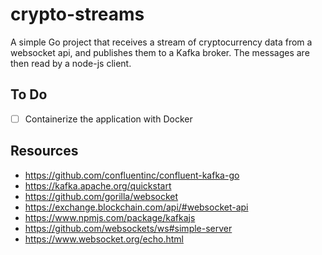 # crypto-streams

A simple Go project that receives a stream of cryptocurrency data from a websocket api, and publishes them to a Kafka broker. The messages are then read by a node-js client.

## To Do

- [ ] Containerize the application with Docker

## Resources

- https://github.com/confluentinc/confluent-kafka-go
- https://kafka.apache.org/quickstart
- https://github.com/gorilla/websocket
- https://exchange.blockchain.com/api/#websocket-api
- https://www.npmjs.com/package/kafkajs
- https://github.com/websockets/ws#simple-server
- https://www.websocket.org/echo.html
